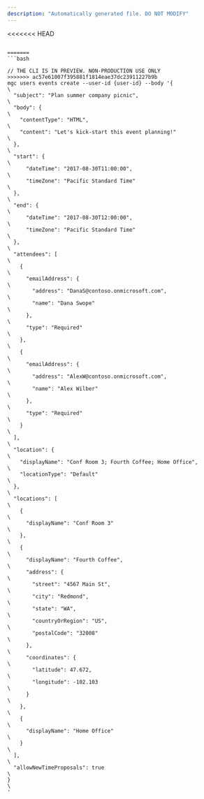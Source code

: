 ```yaml
---
description: "Automatically generated file. DO NOT MODIFY"
---
```


<<<<<<< HEAD
```cli

=======
```bash

// THE CLI IS IN PREVIEW. NON-PRODUCTION USE ONLY
>>>>>>> ac57e61007f395881f1814eae37dc23911227b9b
mgc users events create --user-id {user-id} --body '{\
  "subject": "Plan summer company picnic",\
  "body": {\
    "contentType": "HTML",\
    "content": "Let's kick-start this event planning!"\
  },\
  "start": {\
      "dateTime": "2017-08-30T11:00:00",\
      "timeZone": "Pacific Standard Time"\
  },\
  "end": {\
      "dateTime": "2017-08-30T12:00:00",\
      "timeZone": "Pacific Standard Time"\
  },\
  "attendees": [\
    {\
      "emailAddress": {\
        "address": "DanaS@contoso.onmicrosoft.com",\
        "name": "Dana Swope"\
      },\
      "type": "Required"\
    },\
    {\
      "emailAddress": {\
        "address": "AlexW@contoso.onmicrosoft.com",\
        "name": "Alex Wilber"\
      },\
      "type": "Required"\
    }\
  ],\
  "location": {\
    "displayName": "Conf Room 3; Fourth Coffee; Home Office",\
    "locationType": "Default"\
  },\
  "locations": [\
    {\
      "displayName": "Conf Room 3"\
    },\
    {\
      "displayName": "Fourth Coffee",\
      "address": {\
        "street": "4567 Main St",\
        "city": "Redmond",\
        "state": "WA",\
        "countryOrRegion": "US",\
        "postalCode": "32008"\
      },\
      "coordinates": {\
        "latitude": 47.672,\
        "longitude": -102.103\
      }\
    },\
    {\
      "displayName": "Home Office"\
    }\
  ],\
  "allowNewTimeProposals": true\
}\
'

```